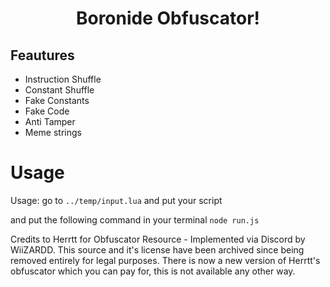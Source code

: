  <h1 align="center">Boronide Obfuscator!</i></a></h1>
 
## Feautures
* Instruction Shuffle
* Constant Shuffle
* Fake Constants
* Fake Code
* Anti Tamper
* Meme strings

# Usage

Usage:
go to ```../temp/input.lua``` and put your script

and put the following command in your terminal
```node run.js```

Credits to Herrtt for Obfuscator Resource - Implemented via Discord by WiiZARDD.
This source and it's license have been archived since being removed entirely for legal purposes.
There is now a new version of Herrtt's obfuscator which you can pay for, this is not available any other way.


